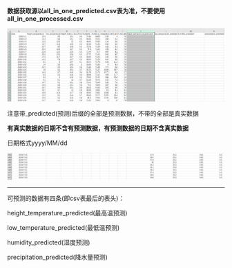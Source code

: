 **数据获取源以all_in_one_predicted.csv表为准，不要使用all_in_one_processed.csv**



![image-20241103142102163](image-20241103142102163.png)

注意带_predicted(预测)后缀的全部是预测数据，不带的全部是真实数据

**有真实数据的日期不含有预测数据，有预测数据的日期不含真实数据**

日期格式yyyy/MM/dd

![image-20241103142652115](image-20241103142652115.png)

----



可预测的数据有四条(即csv表最后的表头)：

height_temperature_predicted(最高温预测)

low_temperature_predicted(最低温预测)

humidity_predicted(湿度预测)

precipitation_predicted(降水量预测)